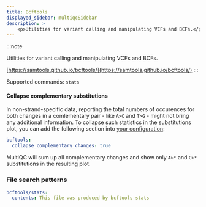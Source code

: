 ```yaml
---
title: Bcftools
displayed_sidebar: multiqcSidebar
description: >
    <p>Utilities for variant calling and manipulating VCFs and BCFs.</p>
---
```


<!--
~~~~~ DO NOT EDIT ~~~~~
This file is autogenerated from the MultiQC module python docstring.
Do not edit the markdown, it will be overwritten.

File path for the source of this content: multiqc/modules/bcftools/bcftools.py
~~~~~~~~~~~~~~~~~~~~~~~
-->

:::note
<p>Utilities for variant calling and manipulating VCFs and BCFs.</p>

[https://samtools.github.io/bcftools/](https://samtools.github.io/bcftools/)
:::

Supported commands: `stats`

#### Collapse complementary substitutions

In non-strand-specific data, reporting the total numbers of occurences for both changes
in a comlementary pair - like `A>C` and `T>G` - might not bring any additional information.
To collapse such statistics in the substitutions plot, you can add the following section into
[your configuration](../getting_started/config):

```yaml
bcftools:
  collapse_complementary_changes: true
```

MultiQC will sum up all complementary changes and show only `A>*` and `C>*` substitutions
in the resulting plot.

### File search patterns

```yaml
bcftools/stats:
  contents: This file was produced by bcftools stats
```
    